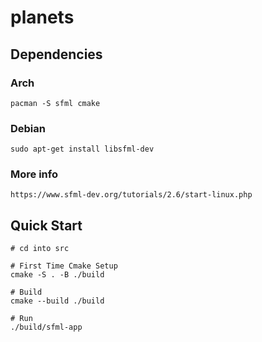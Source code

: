 # planets

## Dependencies
### Arch
```
pacman -S sfml cmake
```
### Debian
```
sudo apt-get install libsfml-dev
```
### More info
```
https://www.sfml-dev.org/tutorials/2.6/start-linux.php
```

## Quick Start
```
# cd into src

# First Time Cmake Setup
cmake -S . -B ./build

# Build
cmake --build ./build

# Run
./build/sfml-app
```


